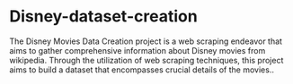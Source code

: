 # Disney-dataset-creation
The Disney Movies Data Creation project is a web scraping endeavor that aims to gather comprehensive information about Disney movies from wikipedia. Through the utilization of web scraping techniques, this project aims to build a dataset that encompasses crucial details of the movies.. 
